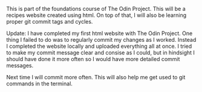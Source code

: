 This is part of the foundations course of The Odin Project.
This will be a recipes website created using html. On top of that, I will also be learning proper git commit tags and cycles.

Update: I have completed my first html website with The Odin Project. One thing I failed to do was to regularly commit my changes as I worked. Instead I completed the website locally and uploaded everything all at once. I tried to make my commit message clear and consise as I could, but in hindsight I should have done it more often so I would have more detailed commit messages.

Next time I will commit more often. This will also help me get used to git commands in the terminal.